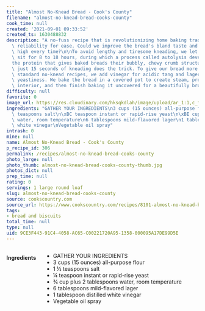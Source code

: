 ```yaml
---
title: "Almost No-Knead Bread - Cook's County"
filename: "almost-no-knead-bread-cooks-county"
cook_time: null
created: '2021-09-01 09:33:52'
created_ts: 1630488832
description: "A no-fuss recipe that is revolutionizing home baking trades flavor and\
  \ reliability for ease. Could we improve the bread's bland taste and make it rise\
  \ high every time?\n\nTo avoid lengthy and tiresome kneading, we let our bread dough\
  \ sit for 8 to 18 hours, during which a process called autolysis develops gluten\u2014\
  the protein that gives baked breads their bubbly, chewy crumb structure. After that,\
  \ just 15 seconds of kneading does the trick. To give our bread more flavor than\
  \ standard no-knead recipes, we add vinegar for acidic tang and lager beer for extra\
  \ yeastiness. We bake the bread in a covered pot to create steam, producing a springy\
  \ interior, and then finish baking it uncovered for a beautifully browned crust."
difficulty: null
favorite: 0
image_url: https://res.cloudinary.com/hksqkdlah/image/upload/ar_1:1,c_fill,dpr_2.0,f_auto,fl_lossy.progressive.strip_profile,g_faces:auto,q_auto:low,w_344/22085_sfs-easy-rustic-bread-7-1
ingredients: "GATHER YOUR INGREDIENTS\n3 cups (15 ounces) all-purpose flour\n1 \xBD\
  \ teaspoons salt\n\xBC teaspoon instant or rapid-rise yeast\n\xBE cup plus 2 tablespoons\
  \ water, room temperature\n6 tablespoons mild-flavored lager\n1 tablespoon distilled\
  \ white vinegar\nVegetable oil spray"
intrash: 0
mine: null
name: Almost No-Knead Bread - Cook's County
p_recipe_id: 306
permalink: /recipes/almost-no-knead-bread-cooks-county
photo_large: null
photo_thumb: almost-no-knead-bread-cooks-county-thumb.jpg
photos_dict: null
prep_time: null
rating: 0
servings: 1 large round loaf
slug: almost-no-knead-bread-cooks-county
source: cookscountry.com
source_url: https://www.cookscountry.com/recipes/8101-almost-no-knead-bread?extcode=MCSKD10L0&ref=new_search_experience_1
tags:
- bread and biscuits
total_time: null
type: null
uid: 9CE3F443-91C4-4058-AC65-C00221720A95-1358-000095A17DE99D5E
---
```

<div class="columns large-7 small-12" id="writeup">	</div><!-- #writeup -->
</div><!-- #row-one -->
<div class="row" id="row-two">	<div class="columns large-4 small-12" id="ingredients"><h4>Ingredients</h4><div class="box box-ingredients content"><ul>
<li>GATHER YOUR INGREDIENTS</li>
<li>3 cups (15 ounces) all-purpose flour</li>
<li>1 ½ teaspoons salt</li>
<li>¼ teaspoon instant or rapid-rise yeast</li>
<li>¾ cup plus 2 tablespoons water, room temperature</li>
<li>6 tablespoons mild-flavored lager</li>
<li>1 tablespoon distilled white vinegar</li>
<li>Vegetable oil spray</li>
</ul>
</div>	</div>	<div class="columns large-6 small-12" id="directions">	</div>